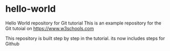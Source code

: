 # hello-world
Hello World repository for Git tutorial
This is an example repository for the Git tutoial on https://www.w3schools.com

This repository is built step by step in the tutorial. 
 its now includes steps for Github
